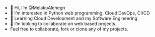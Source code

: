 - 👋 Hi, I’m @MelakuAlehegn
- 👀 I’m interested in Python web programming, Cloud DevOps, CI/CD
- 🌱 Learning Cloud Development and my Software Engineering 
- 💞️ I’m looking to collaborate on web based projects.
- Feel free to collaborate, fork or clone any of my projects. 


<!---
MelakuAlehegn/MelakuAlehegn
--->
